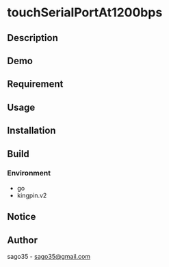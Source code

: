 # touchSerialPortAt1200bps

## Description

## Demo

## Requirement

## Usage

## Installation

## Build

### Environment

* go
* kingpin.v2

## Notice

## Author

sago35 - <sago35@gmail.com>

